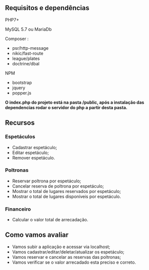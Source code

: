 ## Requisitos e dependências

PHP7+

MySQL 5.7 ou MariaDb

Composer :
- psr/http-message
- nikic/fast-route
- league/plates
- doctrine/dbal

NPM
- bootstrap
- jquery
- popper.js


**O index.php do projeto está na pasta /public, após a instalação das dependencias rodar o servidor do php a partir desta pasta.**

## Recursos

### Espetáculos
  * Cadastrar espetáculo;
  * Editar espetáculo;
  * Remover espetáculo.
  
### Poltronas
  * Reservar poltrona por espetáculo;
  * Cancelar reserva de poltrona por espetáculo;
  * Mostrar o total de lugares reservados por espetáculo;
  * Mostrar o total de lugares disponíveis por espetáculo.
  
### Financeiro 
  * Calcular o valor total de arrecadação.
  
## Como vamos avaliar
  * Vamos subir a aplicação e acessar via localhost;
  * Vamos cadastrar/editar/deletar/atualizar os espetáculo;
  * Vamos reservar e cancelar as reservas das poltronas;
  * Vamos verificar se o valor arrecadado esta preciso e correto.
  
